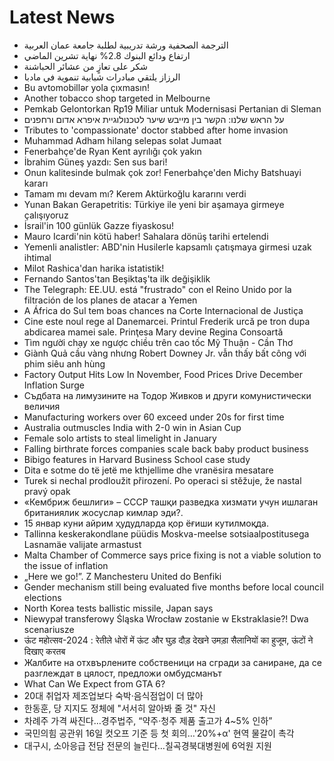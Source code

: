 # Latest News
-  الترجمة الصحفية ورشة تدريبية لطلبة جامعة عمان العربية
-  ارتفاع ودائع البنوك 2.8% نهاية تشرين الماضي
-  شكر على تعازٍ من عشائر الحباشنة
-  الرزاز يلتقي مبادرات شبابية تنموية في مادبا
-  Bu avtomobillər yola çıxmasın!
-  Another tobacco shop targeted in Melbourne
-  Pemkab Gelontorkan Rp19 Miliar untuk Modernisasi Pertanian di Sleman
-  על הראש שלנו: הקשר בין מייבש שיער לטכנולוגיית איפרא אדום ורחפנים
-  Tributes to 'compassionate' doctor stabbed after home invasion
-  Muhammad Adham hilang selepas solat Jumaat
-  Fenerbahçe'de Ryan Kent ayrılığı çok yakın
-  İbrahim Güneş yazdı: Sen sus bari!
-  Onun kalitesinde bulmak çok zor! Fenerbahçe'den Michy Batshuayi kararı
-  Tamam mı devam mı? Kerem Aktürkoğlu kararını verdi
-  Yunan Bakan Gerapetritis: Türkiye ile yeni bir aşamaya girmeye çalışıyoruz
-  İsrail'in 100 günlük Gazze fiyaskosu!
-  Mauro Icardi'nin kötü haber! Sahalara dönüş tarihi ertelendi
-  Yemenli analistler: ABD'nin Husilerle kapsamlı çatışmaya girmesi uzak ihtimal
-  Milot Rashica'dan harika istatistik!
-  Fernando Santos'tan Beşiktaş'ta ilk değişiklik
-  The Telegraph: EE.UU. está "frustrado" con el Reino Unido por la filtración de los planes de atacar a Yemen
-  A África do Sul tem boas chances na Corte Internacional de Justiça
-  Cine este noul rege al Danemarcei. Printul Frederik urcă pe tron dupa abdicarea mamei sale. Prinţesa Mary devine Regina Consoartă
-  Tìm người chạy xe ngược chiều trên cao tốc Mỹ Thuận - Cần Thơ
-  Giành Quả cầu vàng nhưng Robert Downey Jr. vẫn thấy bất công với phim siêu anh hùng
-  Factory Output Hits Low In November, Food Prices Drive December Inflation Surge
-  Съдбата на лимузините на Тодор Живков и други комунистически величия
-  Manufacturing workers over 60 exceed under 20s for first time
-  Australia outmuscles India with 2-0 win in Asian Cup
-  Female solo artists to steal limelight in January
-  Falling birthrate forces companies scale back baby product business
-  Bibigo features in Harvard Business School case study
-  Dita e sotme do të jetë me kthjellime dhe vranësira mesatare
-  Turek si nechal prodloužit přirození. Po operaci si stěžuje, že nastal pravý opak
-  «Кембриж бешлиги» – СССР ташқи разведка хизмати учун ишлаган британиялик жосуслар кимлар эди?.
-  15 январ куни айрим ҳудудларда қор ёғиши кутилмоқда.
-  Tallinna keskerakondlane püüdis Moskva-meelse sotsiaalpostitusega Lasnamäe valijate armastust
-  Malta Chamber of Commerce says price fixing is not a viable solution to the issue of inflation
-  „Here we go!”. Z Manchesteru United do Benfiki
-  Gender mechanism still being evaluated five months before local council elections
-  North Korea tests ballistic missile, Japan says
-  Niewypał transferowy Śląska Wrocław zostanie w Ekstraklasie?! Dwa scenariusze
-  ऊंट महोत्सव-2024 : रेतीले धोरों में ऊंट और घुड़ दौड़ देखने उमड़ा सैलानियों का हुजूम, ऊंटों ने दिखाए करतब
-  Жалбите на отхвърлените собственици на сгради за саниране, да се разглеждат в цялост, предложи омбудсманът
-  What Can We Expect from GTA 6?
-  20대 취업자 제조업보다 숙박·음식점업이 더 많아
-  한동훈, 당 지지도 정체에 "서서히 알아봐 줄 것" 자신
-  차례주 가격 싸진다…경주법주, “약주·청주 제품 출고가 4~5% 인하”
-  국민의힘 공관위 16일 컷오프 기준 등 첫 회의…'20%+α' 현역 물갈이 촉각
-  대구시, 소아응급 전담 전문의 늘린다…칠곡경북대병원에 6억원 지원
